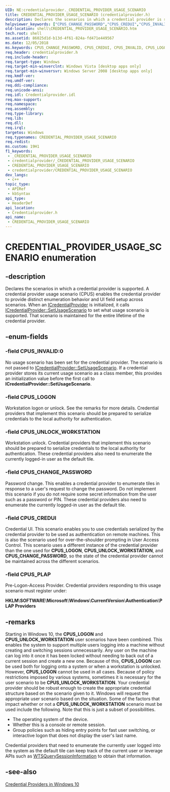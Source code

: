 ```yaml
---
UID: NE:credentialprovider._CREDENTIAL_PROVIDER_USAGE_SCENARIO
title: CREDENTIAL_PROVIDER_USAGE_SCENARIO (credentialprovider.h)
description: Declares the scenarios in which a credential provider is supported. A credential provider usage scenario (CPUS) enables the credential provider to provide distinct enumeration behavior and UI field setup across scenarios.
helpviewer_keywords: ["CPUS_CHANGE_PASSWORD","CPUS_CREDUI","CPUS_INVALID","CPUS_LOGON","CPUS_PLAP","CPUS_UNLOCK_WORKSTATION","CREDENTIAL_PROVIDER_USAGE_SCENARIO","CREDENTIAL_PROVIDER_USAGE_SCENARIO enumeration [Windows Shell]","credentialprovider/CPUS_CHANGE_PASSWORD","credentialprovider/CPUS_CREDUI","credentialprovider/CPUS_INVALID","credentialprovider/CPUS_LOGON","credentialprovider/CPUS_PLAP","credentialprovider/CPUS_UNLOCK_WORKSTATION","credentialprovider/CREDENTIAL_PROVIDER_USAGE_SCENARIO","shell.CREDENTIAL_PROVIDER_USAGE_SCENARIO","shell_CREDENTIAL_PROVIDER_USAGE_SCENARIO"]
old-location: shell\CREDENTIAL_PROVIDER_USAGE_SCENARIO.htm
tech.root: shell
ms.assetid: 86025d1d-b13d-4f61-824a-fd471e449567
ms.date: 12/05/2018
ms.keywords: CPUS_CHANGE_PASSWORD, CPUS_CREDUI, CPUS_INVALID, CPUS_LOGON, CPUS_PLAP, CPUS_UNLOCK_WORKSTATION, CREDENTIAL_PROVIDER_USAGE_SCENARIO, CREDENTIAL_PROVIDER_USAGE_SCENARIO enumeration [Windows Shell], credentialprovider/CPUS_CHANGE_PASSWORD, credentialprovider/CPUS_CREDUI, credentialprovider/CPUS_INVALID, credentialprovider/CPUS_LOGON, credentialprovider/CPUS_PLAP, credentialprovider/CPUS_UNLOCK_WORKSTATION, credentialprovider/CREDENTIAL_PROVIDER_USAGE_SCENARIO, shell.CREDENTIAL_PROVIDER_USAGE_SCENARIO, shell_CREDENTIAL_PROVIDER_USAGE_SCENARIO
req.header: credentialprovider.h
req.include-header: 
req.target-type: Windows
req.target-min-winverclnt: Windows Vista [desktop apps only]
req.target-min-winversvr: Windows Server 2008 [desktop apps only]
req.kmdf-ver: 
req.umdf-ver: 
req.ddi-compliance: 
req.unicode-ansi: 
req.idl: Credentialprovider.idl
req.max-support: 
req.namespace: 
req.assembly: 
req.type-library: 
req.lib: 
req.dll: 
req.irql: 
targetos: Windows
req.typenames: CREDENTIAL_PROVIDER_USAGE_SCENARIO
req.redist: 
ms.custom: 19H1
f1_keywords:
 - _CREDENTIAL_PROVIDER_USAGE_SCENARIO
 - credentialprovider/_CREDENTIAL_PROVIDER_USAGE_SCENARIO
 - CREDENTIAL_PROVIDER_USAGE_SCENARIO
 - credentialprovider/CREDENTIAL_PROVIDER_USAGE_SCENARIO
dev_langs:
 - c++
topic_type:
 - APIRef
 - kbSyntax
api_type:
 - HeaderDef
api_location:
 - Credentialprovider.h
api_name:
 - CREDENTIAL_PROVIDER_USAGE_SCENARIO
---
```


# CREDENTIAL_PROVIDER_USAGE_SCENARIO enumeration


## -description

Declares the scenarios in which a credential provider is supported. A credential provider usage scenario (CPUS) enables the credential provider to provide distinct enumeration behavior and UI field setup across scenarios. When an <a href="/windows/desktop/api/credentialprovider/nn-credentialprovider-icredentialprovider">ICredentialProvider</a> is initialized, it calls <a href="/windows/desktop/api/credentialprovider/nf-credentialprovider-icredentialprovider-setusagescenario">ICredentialProvider::SetUsageScenario</a> to set what usage scenario is supported. That scenario is maintained for the entire lifetime of the credential provider.

## -enum-fields

### -field CPUS_INVALID:0

No usage scenario has been set for the credential provider. The scenario is not passed to <a href="/windows/desktop/api/credentialprovider/nf-credentialprovider-icredentialprovider-setusagescenario">ICredentialProvider::SetUsageScenario</a>. If a credential provider stores its current usage scenario as a class member, this provides an initialization value before the first call to <b>ICredentialProvider::SetUsageScenario</b>.

### -field CPUS_LOGON

Workstation logon or unlock. See the remarks for more details. Credential providers that implement this scenario should be prepared to serialize credentials to the local authority for authentication.

### -field CPUS_UNLOCK_WORKSTATION

Workstation unlock. Credential providers that implement this scenario should be prepared to serialize credentials to the local authority for authentication. These credential providers also need to enumerate the currently logged-in user as the default tile.

### -field CPUS_CHANGE_PASSWORD

Password change. This enables a credential provider to enumerate tiles in response to a user's request to change the password. Do not implement this scenario if you do not require some secret information from the user such as a password or PIN. These credential providers also need to enumerate the currently logged-in user as the default tile.

### -field CPUS_CREDUI

Credential UI. This scenario enables you to use credentials serialized by the credential provider to be used as authentication on remote machines. This is also the scenario used for over-the-shoulder prompting in User Access Control. This scenario uses a different instance of the credential provider than the one used for <b>CPUS_LOGON</b>, <b>CPUS_UNLOCK_WORKSTATION</b>, and <b>CPUS_CHANGE_PASSWORD</b>, so the state of the credential provider cannot be maintained across the different scenarios.

### -field CPUS_PLAP

Pre-Logon-Access Provider. Credential providers responding to this usage scenario must register under:  

                

<b>HKLM</b>&#92;<b>SOFTWARE</b>&#92;<b>Microsoft</b>&#92;<b>Windows</b>&#92;<b>CurrentVersion</b>&#92;<b>Authentication</b>&#92;<b>PLAP Providers</b>

## -remarks

Starting in Windows 10, the <b>CPUS_LOGON</b> and <b>CPUS_UNLOCK_WORKSTATION</b> user scenarios have been combined. This enables the system to support multiple users logging into a machine without creating and switching sessions unnecessarily. Any user on the machine can log into it once it has been locked without needing to back out of a current session and create a new one. Because of this, <b>CPUS_LOGON</b> can be used both for logging onto a system or when a workstation is unlocked. However, <b>CPUS_LOGON</b> cannot be used in all cases. Because of policy restrictions imposed by various systems, sometimes it is necessary for the user scenario to be <b>CPUS_UNLOCK_WORKSTATION</b>. Your credential provider should be robust enough to create the appropriate credential structure based on the scenario given to it. Windows will request the appropriate user scenario based on the situation. Some of the factors that impact whether or not a <b>CPUS_UNLOCK_WORKSTATION</b> scenario must be used include the following. Note that this is just a subset of possibilities.

<ul>
<li>The operating system of the device.</li>
<li>Whether this is a console or remote session.</li>
<li>Group policies such as hiding entry points for fast user switching, or interactive logon that does not display the user's last name.</li>
</ul>
Credential providers that need to enumerate the currently user logged into the system as the default tile can keep track of the current user or leverage APIs such as <a href="/windows/desktop/api/wtsapi32/nf-wtsapi32-wtsquerysessioninformationa">WTSQuerySessionInformation</a> to obtain that information.

## -see-also

<a href="/windows/desktop/SecAuthN/credential-providers-in-windows">Credential Providers in Windows 10</a>
